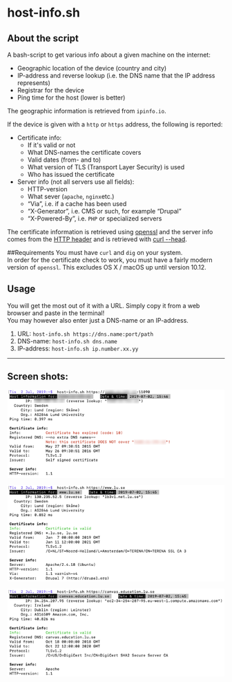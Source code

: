 # host-info.sh

## About the script

A bash-script to get various info about a given machine on the internet:

* Geographic location of the device (country and city)
* IP-address and reverse lookup (i.e. the DNS name that the IP address represents)
* Registrar for the device
* Ping time for the host (lower is better)

The geographic information is retrieved from `ipinfo.io`.

If the device is given with a `http` or `https` address, the following is reported:

* Certificate info:  
	* If it's valid or not
	* What DNS-names the certificate covers
	* Valid dates (from- and to)
	* What version of TLS (Transport Layer Security) is used
	* Who has issued the certificate
* Server info (not all servers use all fields):
	* HTTP-version
	* What sever (`apache`, `nginx`etc.)
	* “Via”, i.e. if a cache has been used
	* “X-Generator”, i.e. CMS or such, for example “Drupal”
	* “X-Powered-By”, i.e. `PHP` or specialized servers

The certificate information is retrieved using [openssl](https://www.openssl.org/docs/man1.0.2/man1/) and the server info comes from the [HTTP header](https://en.wikipedia.org/wiki/List_of_HTTP_header_fields) and is retrieved with [curl --head](https://curl.haxx.se/docs/manpage.html).

##Requirements
You must have `curl` and `dig` on your system.  
In order for the certificate check to work, you must have a fairly modern version of `openssl`. This excludes OS X / macOS up until version 10.12.

## Usage

You will get the most out of it with a URL. Simply copy it from a web browser and paste in the terminal!  
You may however also enter just a DNS-name or an IP-address.

1. URL: `host-info.sh https://dns.name:port/path`
2. DNS-name: `host-info.sh dns.name`
3. IP-address: `host-info.sh ip.number.xx.yy`

-----

## Screen shots:

![](host-info_example_1.png)  

![](host-info_example_2.png)  

![](host-info_example_3.png)  

